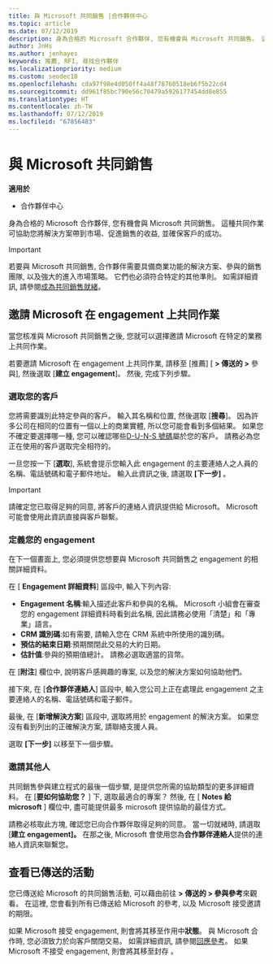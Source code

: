 ```yaml
---
title: 與 Microsoft 共同銷售 |合作夥伴中心
ms.topic: article
ms.date: 07/12/2019
description: 身為合格的 Microsoft 合作夥伴, 您有機會與 Microsoft 共同銷售。 這種共同作業可協助您將解決方案帶到市場、促進銷售的收益, 並確保客戶的成功。
author: JnHs
ms.author: jenhayes
keywords: 推薦, RFI, 尋找合作夥伴
ms.localizationpriority: medium
ms.custom: seodec18
ms.openlocfilehash: cda97f98e4d050ff4a48f78760518eb6f5b22cd4
ms.sourcegitcommit: dd961f85bc790e56c70479a5926177454dd8e855
ms.translationtype: HT
ms.contentlocale: zh-TW
ms.lasthandoff: 07/12/2019
ms.locfileid: "67856483"
---
```

# <a name="co-sell-with-microsoft"></a>與 Microsoft 共同銷售

**適用於**

-  合作夥伴中心

身為合格的 Microsoft 合作夥伴, 您有機會與 Microsoft 共同銷售。 這種共同作業可協助您將解決方案帶到市場、促進銷售的收益, 並確保客戶的成功。

> [!IMPORTANT]
> 若要與 Microsoft 共同銷售, 合作夥伴需要具備商業功能的解決方案、參與的銷售團隊, 以及強大的進入市場策略。 它們也必須符合特定的其他準則。 如需詳細資訊, 請參閱[成為共同銷售就緒](https://partner.microsoft.com/reach-customers/selling-with-microsoft#become-ready)。

## <a name="invite-microsoft-to-collaborate-on-an-engagement"></a>邀請 Microsoft 在 engagement 上共同作業

當您核准與 Microsoft 共同銷售之後, 您就可以選擇邀請 Microsoft 在特定的業務上共同作業。

若要邀請 Microsoft 在 engagement 上共同作業, 請移至 [推薦] [ **> 傳送的 >** 參與], 然後選取 [**建立 engagement**]。 然後, 完成下列步驟。

### <a name="select-your-customer"></a>選取您的客戶

您將需要識別此特定參與的客戶。 輸入其名稱和位置, 然後選取 [**搜尋**]。 因為許多公司在相同的位置有一個以上的商業實體, 所以您可能會看到多個結果。 如果您不確定要選擇哪一種, 您可以確認哪些[D-U-N-S 號碼](https://www.dnb.com/duns-number.html)屬於您的客戶。 請務必為您正在使用的客戶選取完全相符的。 

一旦您按一下 [**選取**], 系統會提示您輸入此 engagement 的主要連絡人之人員的名稱、電話號碼和電子郵件地址。 輸入此資訊之後, 請選取 **[下一步]** 。

> [!IMPORTANT]
> 請確定您已取得足夠的同意, 將客戶的連絡人資訊提供給 Microsoft。 Microsoft 可能會使用此資訊直接與客戶聯繫。

### <a name="define-your-engagement"></a>定義您的 engagement

在下一個畫面上, 您必須提供您想要與 Microsoft 共同銷售之 engagement 的相關詳細資料。

在 [ **Engagement 詳細資料**] 區段中, 輸入下列內容:
- **Engagement 名稱**:輸入描述此客戶和參與的名稱。 Microsoft 小組會在審查您的 engagement 詳細資料時看到此名稱, 因此請務必使用「清楚」和「專業」語言。
- **CRM 識別碼**:如有需要, 請輸入您在 CRM 系統中所使用的識別碼。
- **預估的結束日期**:預期關閉此交易的大約日期。
- **估計值**:參與的預期值總計。 請務必選取適當的貨幣。

在 [**附注**] 欄位中, 說明客戶感興趣的專案, 以及您的解決方案如何協助他們。

 接下來, 在 [**合作夥伴連絡人**] 區段中, 輸入您公司上正在處理此 engagement 之主要連絡人的名稱、電話號碼和電子郵件。

最後, 在 [**新增解決方案**] 區段中, 選取將用於 engagement 的解決方案。 如果您沒有看到列出的正確解決方案, 請聯絡支援人員。

選取 **[下一步]** 以移至下一個步驟。

### <a name="invite-others"></a>邀請其他人

共同銷售參與建立程式的最後一個步驟, 是提供您所需的協助類型的更多詳細資料。 在 [**要如何協助您？** ] 下, 選取最適合的專案？ 然後, 在 [ **Notes 給 microsoft** ] 欄位中, 盡可能提供最多 microsoft 提供協助的最佳方式。

請務必核取此方塊, 確認您已向合作夥伴取得足夠的同意。 當一切就緒時, 請選取 [**建立 engagement]。** 在那之後, Microsoft 會使用您為**合作夥伴連絡人**提供的連絡人資訊來聯繫您。

## <a name="viewing-your-sent-engagements"></a>查看已傳送的活動

您已傳送給 Microsoft 的共同銷售活動, 可以藉由前往 **> 傳送的 > 參與參考**來觀看。 在這裡, 您會看到所有已傳送給 Microsoft 的參考, 以及 Microsoft 接受邀請的期限。

如果 Microsoft 接受 engagement, 則會將其移至作用中**狀態**。 與 Microsoft 合作時, 您必須致力於向客戶關閉交易。 如需詳細資訊, 請參閱[回應參考](responding-to-referrals.md)。 如果 Microsoft 不接受 engagement, 則會將其移至封存  。
